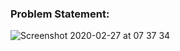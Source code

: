 ### Problem Statement:

![Screenshot 2020-02-27 at 07 37 34](https://user-images.githubusercontent.com/26361028/75405613-2a3c7c80-5934-11ea-8838-449792518c78.png)
